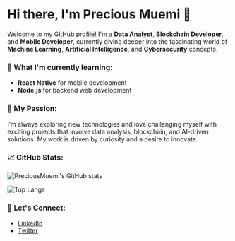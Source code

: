 # Hi there, I'm Precious Muemi 👋

Welcome to my GitHub profile! I'm a **Data Analyst**, **Blockchain Developer**, and **Mobile Developer**, currently diving deeper into the fascinating world of **Machine Learning**, **Artificial Intelligence**, and **Cybersecurity** concepts.

### 🌱 What I'm currently learning:
- **React Native** for mobile development
- **Node.js** for backend web development

### 🚀 My Passion:
I’m always exploring new technologies and love challenging myself with exciting projects that involve data analysis, blockchain, and AI-driven solutions. My work is driven by curiosity and a desire to innovate.

### 📈 GitHub Stats:

![PreciousMuemi's GitHub stats](https://github-readme-stats.vercel.app/api?username=PreciousMuemi&show_icons=true&theme=radical)

![Top Langs](https://github-readme-stats.vercel.app/api/top-langs/?username=PreciousMuemi&layout=compact&theme=radical)

### 🔗 Let's Connect:
- [LinkedIn](https://www.linkedin.com/in/your-link)  
- [Twitter](https://twitter.com/your-handle)
